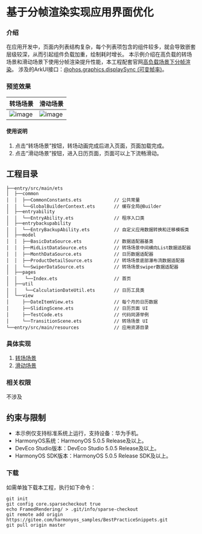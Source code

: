 # 基于分帧渲染实现应用界面优化

### 介绍

在应用开发中，页面内列表结构复杂，每个列表项包含的组件较多，就会导致嵌套层级较深，从而引起组件负载加重，绘制耗时增长。
本示例介绍在高负载的转场场景和滑动场景下使用分帧渲染提升性能，本工程配套官网[高负载场景下分帧渲染](https://developer.huawei.com/consumer/cn/doc/best-practices/bpta-dispose-highly-loaded-component-render)。
涉及的ArkUI接口：[@ohos.graphics.displaySync (可变帧率)](https://developer.huawei.com/consumer/cn/doc/harmonyos-references/js-apis-graphics-displaysync#displaysynccreate)。

### 预览效果

| 转场场景                                             | 滑动场景                                          |
|--------------------------------------------------|-----------------------------------------------|
| ![image](screenshots/device/TransitionScene.gif) | ![image](screenshots/device/SlidingScene.gif) |

#### 使用说明

1. 点击“转场场景”按钮，转场动画完成后进入页面，页面加载完成。
2. 点击“滑动场景”按钮，进入日历页面，页面可以上下流畅滑动。

## 工程目录

``` 
├──entry/src/main/ets                          
│  ├──common
│  │  ├──CommonConstants.ets            // 公共常量
│  │  └──GlobalBuilderContext.ets       // 缓存全局@Builder
│  ├──entryability
│  │  └──EntryAbility.ets               // 程序入口类
│  ├──entrybackupability
│  │  └──EntryBackupAbility.ets         // 自定义应用数据转换和迁移模板类
│  ├──model                              
│  │  ├──BasicDataSource.ets            // 数据适配器基类
│  │  ├──MidListDataSource.ets          // 转场场景中间横向List数据适配器
│  │  ├──MonthDataSource.ets            // 日历数据适配器
│  │  ├──ProductDetailSource.ets        // 转场场景底部瀑布流数据适配器
│  │  └──SwiperDataSource.ets           // 转场场景swiper数据适配器
│  ├──pages
│  │   └──Index.ets                     // 首页
│  ├──util
│  │   └──CalculationDateUtil.ets       // 日历工具类
│  └──view                        
│     ├──DateItemView.ets               // 每个月的日历数据
│     ├──SlidingScene.ets               // 日历页面 UI
│     ├──TestCode.ets                   // 代码同源举例
│     └──TransitionScene.ets            // 转场场景 UI
└──entry/src/main/resources             // 应用资源目录
``` 

### 具体实现

1. [转场场景](https://developer.huawei.com/consumer/cn/doc/best-practices/bpta-dispose-highly-loaded-component-render#section5987133112411)
2. [滑动场景](https://developer.huawei.com/consumer/cn/doc/best-practices/bpta-dispose-highly-loaded-component-render#section15195122915243)

### 相关权限

不涉及

## 约束与限制

* 本示例仅支持标准系统上运行，支持设备：华为手机。
* HarmonyOS系统：HarmonyOS 5.0.5 Release及以上。
* DevEco Studio版本：DevEco Studio 5.0.5 Release及以上。
* HarmonyOS SDK版本：HarmonyOS 5.0.5 Release SDK及以上。

### 下载

如需单独下载本工程，执行如下命令：
```
git init
git config core.sparsecheckout true
echo FramedRendering/ > .git/info/sparse-checkout
git remote add origin https://gitee.com/harmonyos_samples/BestPracticeSnippets.git
git pull origin master
```
